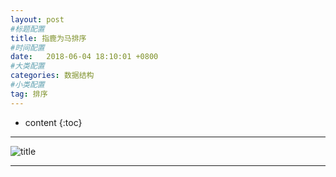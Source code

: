 ```yaml
---
layout: post
#标题配置
title: 指鹿为马排序
#时间配置
date:   2018-06-04 18:10:01 +0800
#大类配置
categories: 数据结构
#小类配置
tag: 排序
---
```


* content
{:toc}
 


----------

  

![title](https://yangsblog.oss-cn-beijing.aliyuncs.com/funnysort1.png)

----------